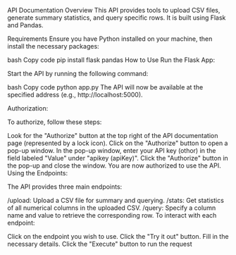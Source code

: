 API Documentation
Overview
This API provides tools to upload CSV files, generate summary statistics, and query specific rows. It is built using Flask and Pandas.

Requirements
Ensure you have Python installed on your machine, then install the necessary packages:

bash
Copy code
pip install flask pandas
How to Use
Run the Flask App:

Start the API by running the following command:

bash
Copy code
python app.py
The API will now be available at the specified address (e.g., http://localhost:5000).

Authorization:

To authorize, follow these steps:

Look for the "Authorize" button at the top right of the API documentation page (represented by a lock icon).
Click on the "Authorize" button to open a pop-up window.
In the pop-up window, enter your API key (othor) in the field labeled "Value" under "apikey (apiKey)".
Click the "Authorize" button in the pop-up and close the window. You are now authorized to use the API.
Using the Endpoints:

The API provides three main endpoints:

/upload: Upload a CSV file for summary and querying.
/stats: Get statistics of all numerical columns in the uploaded CSV.
/query: Specify a column name and value to retrieve the corresponding row.
To interact with each endpoint:

Click on the endpoint you wish to use.
Click the "Try it out" button.
Fill in the necessary details.
Click the "Execute" button to run the request
